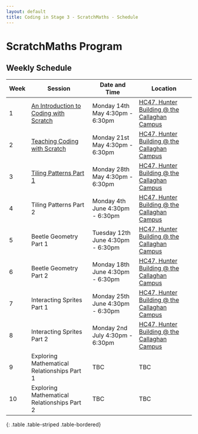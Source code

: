 ```yaml
---
layout: default
title: Coding in Stage 3 - ScratchMaths - Schedule
---
```


# ScratchMaths Program

## Weekly Schedule

Week   |  Session                                            |  Date and Time                      |  Location
-------|-----------------------------------------------------|-------------------------------------|-----------------------------------------------------------------------------------------------------------
1      |  [An Introduction to Coding with Scratch](week-1/)  |  Monday 14th May 4:30pm - 6:30pm    |  [HC47, Hunter Building @ the Callaghan Campus](https://studentvip.com.au/newcastle/newcastle/maps/103159)
2      |  [Teaching Coding with Scratch](week-2/)            |  Monday 21st May 4:30pm - 6:30pm    |  [HC47, Hunter Building @ the Callaghan Campus](https://studentvip.com.au/newcastle/newcastle/maps/103159)
3      |  [Tiling Patterns Part 1](week-3/)                             |  Monday 28th May 4:30pm - 6:30pm    |  [HC47, Hunter Building @ the Callaghan Campus](https://studentvip.com.au/newcastle/newcastle/maps/103159)
4      |  Tiling Patterns Part 2                             |  Monday 4th June 4:30pm - 6:30pm    |  [HC47, Hunter Building @ the Callaghan Campus](https://studentvip.com.au/newcastle/newcastle/maps/103159)
5      |  Beetle Geometry Part 1                             |  Tuesday 12th June 4:30pm - 6:30pm  |  [HC47, Hunter Building @ the Callaghan Campus](https://studentvip.com.au/newcastle/newcastle/maps/103159)
6      |  Beetle Geometry Part 2                             |  Monday 18th June 4:30pm - 6:30pm   |  [HC47, Hunter Building @ the Callaghan Campus](https://studentvip.com.au/newcastle/newcastle/maps/103159)
7      |  Interacting Sprites Part 1                         |  Monday 25th June 4:30pm - 6:30pm   |  [HC47, Hunter Building @ the Callaghan Campus](https://studentvip.com.au/newcastle/newcastle/maps/103159)
8      |  Interacting Sprites Part 2                         |  Monday 2nd July 4:30pm - 6:30pm    |  [HC47, Hunter Building @ the Callaghan Campus](https://studentvip.com.au/newcastle/newcastle/maps/103159)
9      |  Exploring Mathematical Relationships Part 1        |  TBC                                |  TBC
10     |  Exploring Mathematical Relationships Part 2        |  TBC                                |  TBC
{: .table .table-striped .table-bordered}